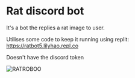 # Rat discord bot

It's a bot the replies a rat image to user.

Utilises some code to keep it running using replit: https://ratbot5.lilyhao.repl.co

Doesn't have the discord token

![RATROBOO](https://user-images.githubusercontent.com/112970249/217349744-8483c534-1472-4611-af7a-801a4c293423.gif)
